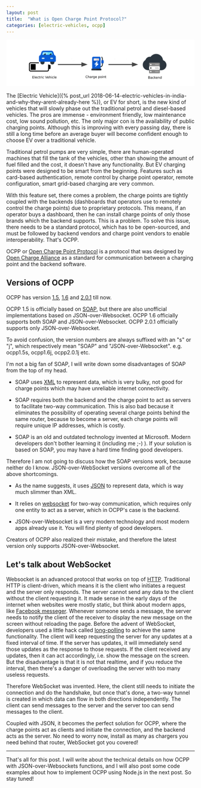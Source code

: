 ```yaml
---
layout: post
title:  "What is Open Charge Point Protocol?"
categories: [electric-vehicles, ocpp]
---
```

![OCPP illustration](/assets/post-images/ocpp/ocpp.svg)

The [Electric Vehicle]({% post_url 2018-06-14-electric-vehicles-in-india-and-why-they-arent-already-here %}), or EV for short, is the new kind of vehicles that will slowly phase out the traditional petrol and diesel-based vehicles. The pros are immense - environment friendly, low maintenance cost, low sound pollution, etc. The only major con is the availability of public charging points. Although this is improving with every passing day, there is still a long time before an average buyer will become confident enough to choose EV over a traditional vehicle.

Traditional petrol pumps are very simple, there are human-operated machines that fill the tank of the vehicles, other than showing the amount of fuel filled and the cost, it doesn't have any functionality. But EV charging points were designed to be smart from the beginning. Features such as card-based authentication, remote control by charge point operator, remote configuration, smart grid-based charging are very common.

With this feature set, there comes a problem, the charge points are tightly coupled with the backends (dashboards that operators use to remotely control the charge points) due to proprietary protocols. This means, if an operator buys a dashboard, then he can install charge points of only those brands which the backend supports. This is a problem. To solve this issue, there needs to be a standard protocol, which has to be open-sourced, and must be followed by backend vendors and charge point vendors to enable interoperability. That's OCPP.

OCPP or [Open Charge Point Protocol](https://www.openchargealliance.org/protocols/ocpp-16/) is a protocol that was designed by [Open Charge Alliance](https://www.openchargealliance.org/) as a standard for communication between a charging point and the backend software.

## Versions of OCPP

OCPP has version [1.5](https://www.openchargealliance.org/protocols/ocpp-15/), [1.6](https://www.openchargealliance.org/protocols/ocpp-16/) and [2.0.1](https://www.openchargealliance.org/protocols/ocpp-201/) till now.

OCPP 1.5 is officially based on [SOAP](https://en.wikipedia.org/wiki/SOAP), but there are also unofficial implementations based on JSON-over-Websocket. OCPP 1.6 officially supports both SOAP and JSON-over-Websocket. OCPP 2.0.1 officially supports only JSON-over-Websocket.

To avoid confusion, the version numbers are always suffixed with an "s" or "j", which respectively mean "SOAP" and "JSON-over-Websocket". e.g. ocpp1.5s, ocpp1.6j, ocpp2.0.1j etc.

I'm not a big fan of SOAP, I will write down some disadvantages of SOAP from the top of my head.

* SOAP uses [XML](https://en.wikipedia.org/wiki/XML) to represent data, which is very bulky, not good for charge points which may have unreliable internet connectivity.

* SOAP requires both the backend and the charge point to act as servers to facilitate two-way communication. This is also bad because it eliminates the possibility of operating several charge points behind the same router, because to become a server, each charge points will require unique IP addresses, which is costly.

* SOAP is an old and outdated technology invented at Microsoft. Modern developers don't bother learning it (including me ;-) ). If your solution is based on SOAP, you may have a hard time finding good developers.

Therefore I am not going to discuss how the SOAP versions work, because neither do I know. JSON-over-WebSocket versions overcome all of the above shortcomings.

* As the name suggests, it uses [JSON](https://www.json.org/json-en.html) to represent data, which is way much slimmer than XML.

* It relies on [websocket](https://developer.mozilla.org/en-US/docs/Web/API/WebSockets_API) for two-way communication, which requires only one entity to act as a server, which in OCPP's case is the backend.

* JSON-over-Websocket is a very modern technology and most modern apps already use it. You will find plenty of good developers.

Creators of OCPP also realized their mistake, and therefore the latest version only supports JSON-over-Websocket.

## Let's talk about WebSocket

Websocket is an advanced protocol that works on top of [HTTP](https://developer.mozilla.org/en-US/docs/Web/HTTP). Traditional HTTP is client-driven, which means it is the client who initiates a request and the server only responds. The server cannot send any data to the client without the client requesting it. It made sense in the early days of the internet when websites were mostly static, but think about modern apps, like [Facebook messeger](https://www.messenger.com/). Whenever someone sends a message, the server needs to notify the client of the receiver to display the new message on the screen without reloading the page. Before the advent of WebSocket, developers used a little hack called [long-polling](https://www.pubnub.com/blog/http-long-polling/) to achieve the same functionality. The client will keep requesting the server for any updates at a fixed interval of time. If the server has updates, it will immediately send those updates as the response to those requests. If the client received any updates, then it can act accordingly, i.e. show the message on the screen. But the disadvantage is that it is not that realtime, and if you reduce the interval, then there's a danger of overloading the server with too many useless requests.

Therefore WebSocket was invented. Here, the client still needs to initiate the connection and do the handshake, but once that's done, a two-way tunnel is created in which data can flow in both directions independently. The client can send messages to the server and the server too can send messages to the client.

Coupled with JSON, it becomes the perfect solution for OCPP, where the charge points act as clients and initiate the connection, and the backend acts as the server. No need to worry now, install as many as chargers you need behind that router, WebSocket got you covered!

---

That's all for this post. I will write about the technical details on how OCPP with JSON-over-Websockets functions, and I will also post some code examples about how to implement OCPP using Node.js in the next post. So stay tuned!
